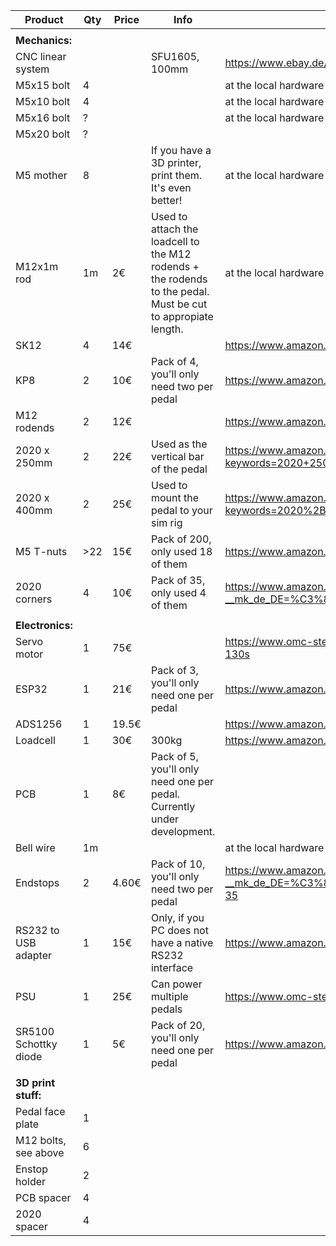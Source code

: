 | **Product**            	| **Qty** 	| **Price** 	| **Info**                                                                                                     	| **Link**                                                                                                                                                                                                                                                                  	|   	|
|------------------------	|---------	|-----------	|--------------------------------------------------------------------------------------------------------------	|---------------------------------------------------------------------------------------------------------------------------------------------------------------------------------------------------------------------------------------------------------------------------	|---	|
|                        	|         	|           	|                                                                                                              	|                                                                                                                                                                                                                                                                           	|   	|
| **Mechanics:**         	|         	|           	|                                                                                                              	|                                                                                                                                                                                                                                                                           	|   	|
| CNC linear system      	|         	|           	| SFU1605, 100mm                                                                                               	| https://www.ebay.de/itm/393149454745?var=662086958084                                                                                                                                                                                                                     	|   	|
| M5x15 bolt             	| 4       	|           	|                                                                                                              	| at the local hardware store                                                                                                                                                                                                                                               	|   	|
| M5x10 bolt             	| 4       	|           	|                                                                                                              	| at the local hardware store                                                                                                                                                                                                                                               	|   	|
| M5x16 bolt             	| ?       	|           	|                                                                                                              	| at the local hardware store                                                                                                                                                                                                                                               	|   	|
| M5x20 bolt             	| ?       	|           	|                                                                                                              	|                                                                                                                                                                                                                                                                           	|   	|
| M5 mother              	| 8       	|           	| If you have a 3D printer, print them. It's even better!                                                      	| at the local hardware store                                                                                                                                                                                                                                               	|   	|
| M12x1m rod             	| 1m      	| 2€        	| Used to attach the loadcell to the M12 rodends + the rodends to the pedal. Must be cut to appropiate length. 	| at the local hardware store                                                                                                                                                                                                                                               	|   	|
| SK12                   	| 4       	| 14€       	|                                                                                                              	| https://www.amazon.de/dp/B07RHJG2HP?psc=1&ref=ppx_yo2ov_dt_b_product_details                                                                                                                                                                                              	|   	|
| KP8                    	| 2       	| 10€       	| Pack of 4, you'll only need two per pedal                                                                    	| https://www.amazon.de/gp/product/B0BFDXF223/ref=ppx_yo_dt_b_asin_title_o00_s00?ie=UTF8&psc=1                                                                                                                                                                              	|   	|
| M12 rodends            	| 2       	| 12€       	|                                                                                                              	| https://www.amazon.de/gp/product/B09V1D48LS/ref=ppx_yo_dt_b_asin_title_o05_s00?ie=UTF8&psc=1                                                                                                                                                                              	|   	|
| 2020 x 250mm           	| 2       	| 22€       	| Used as the vertical bar of the pedal                                                                        	| https://www.amazon.de/Europ%C3%A4ischer-Eloxiertes-Schwarzes-Aluminiumprofil-Linearschiene/dp/B0C5M74GPK/ref=sr_1_2?keywords=2020+250mm&qid=1691821561&sprefix=2020+250%2Caps%2C102&sr=8-2                                                                                	|   	|
| 2020 x 400mm           	| 2       	| 25€       	| Used to mount the pedal to your sim rig                                                                      	| https://www.amazon.de/Europ%C3%A4ischer-Eloxiertes-Schwarzes-Aluminiumprofil-Linearschiene/dp/B0C5M8BTRN/ref=sr_1_2?keywords=2020%2B250mm&qid=1691821561&sprefix=2020%2B250%2Caps%2C102&sr=8-2&th=1                                                                       	|   	|
| M5 T-nuts              	| >22     	| 15€       	| Pack of 200, only used 18 of them                                                                            	| https://www.amazon.de/gp/product/B0C3HDC28Q/ref=ppx_yo_dt_b_asin_title_o09_s00?ie=UTF8&psc=1                                                                                                                                                                              	|   	|
| 2020 corners           	| 4       	| 10€       	| Pack of 35, only used 4 of them                                                                              	| https://www.amazon.de/Eckwinkel-Aluminium-Eckverbinder-Winkelverbinder-rechtwinklige/dp/B085NRPPNM/ref=sr_1_4?__mk_de_DE=%C3%85M%C3%85%C5%BD%C3%95%C3%91&crid=2I03KWQHVPUYB&keywords=2020+winkel&qid=1691819671&s=diy&sprefix=2020+winkel%2Cdiy%2C77&sr=1-4               	|   	|
|                        	|         	|           	|                                                                                                              	|                                                                                                                                                                                                                                                                           	|   	|
| **Electronics:**       	|         	|           	|                                                                                                              	|                                                                                                                                                                                                                                                                           	|   	|
| Servo motor            	| 1       	| 75€       	|                                                                                                              	| https://www.omc-stepperonline.com/de/nema-23-integrierter-easy-servo-motor-130w-3000rpm-0-45nm-63-73oz-in-20-50vdc-buerstenloser-dc-servomotor-kurze-welle-isv57t-130s                                                                                                    	|   	|
| ESP32                  	| 1       	| 21€       	| Pack of 3, you'll only need one per pedal                                                                    	| https://www.amazon.de/diymore-Entwicklungsplatine-NodeMCU-Module-Bluetooth/dp/B09Z6RLS7R/ref=sr_1_3?keywords=esp32&qid=1691818759&sr=8-3                                                                                                                                  	|   	|
| ADS1256                	| 1       	| 19.5€     	|                                                                                                              	| https://www.amazon.de/gp/product/B0B7799V8W/ref=ppx_yo_dt_b_search_asin_title?ie=UTF8&psc=1                                                                                                                                                                               	|   	|
| Loadcell               	| 1       	| 30€       	| 300kg                                                                                                        	| https://www.amazon.de/gp/product/B07ZX2KWPC/ref=ppx_yo_dt_b_asin_title_o00_s00?ie=UTF8&th=1                                                                                                                                                                               	|   	|
| PCB                    	| 1       	| 8€        	| Pack of 5, you'll only need one per pedal. Currently under development.                                      	|                                                                                                                                                                                                                                                                           	|   	|
| Bell wire              	| 1m      	|           	|                                                                                                              	| at the local hardware store                                                                                                                                                                                                                                               	|   	|
| Endstops               	| 2       	| 4.60€     	| Pack of 10, you'll only need two per pedal                                                                   	| https://www.amazon.de/GOLRISEN-Mikroschalter-Endschalter-Endlagenschalter-Elektronische/dp/B07F9QKTQQ/ref=sr_1_35?__mk_de_DE=%C3%85M%C3%85%C5%BD%C3%95%C3%91&crid=32OGA2EDAXQ5D&keywords=endschalter+3+polig&qid=1691819068&sprefix=endschalter+3polig%2Caps%2C70&sr=8-35 	|   	|
| RS232 to USB adapter   	| 1       	| 15€       	| Only, if you PC does not have a native RS232 interface                                                       	| https://www.amazon.de/gp/product/B00QUZY4UG/ref=ppx_yo_dt_b_asin_title_o00_s00?ie=UTF8&psc=1                                                                                                                                                                              	|   	|
| PSU                    	| 1       	| 25€       	| Can power multiple pedals                                                                                    	| https://www.omc-stepperonline.com/de/lrs-350-36-mean-well-350w-36vdc-9-7a-115-230vac-geschlossenes-schaltnetzteil-lrs-350-36                                                                                                                                              	|   	|
| SR5100 Schottky diode  	| 1       	| 5€        	| Pack of 20, you'll only need one per pedal                                                                   	| https://www.amazon.de/Packung-20-SR5100-Schottky-Barriere-Gleichrichterdioden-DO-201AD/dp/B079KK7QL5/ref=sr_1_3?keywords=sr+5100+diode&qid=1691820234&sr=8-3                                                                                                              	|   	|
|                        	|         	|           	|                                                                                                              	|                                                                                                                                                                                                                                                                           	|   	|
| **3D print stuff:**    	|         	|           	|                                                                                                              	|                                                                                                                                                                                                                                                                           	|   	|
| Pedal face plate       	| 1       	|           	|                                                                                                              	|                                                                                                                                                                                                                                                                           	|   	|
| M12 bolts, see above   	| 6       	|           	|                                                                                                              	|                                                                                                                                                                                                                                                                           	|   	|
| Enstop holder          	| 2       	|           	|                                                                                                              	|                                                                                                                                                                                                                                                                           	|   	|
| PCB spacer             	| 4       	|           	|                                                                                                              	|                                                                                                                                                                                                                                                                           	|   	|
| 2020 spacer            	| 4       	|           	|                                                                                                              	|                                                                                                                                                                                                                                                                           	|   	|